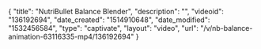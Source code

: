 {
    "title": "NutriBullet Balance Blender",
    "description": "",
    "videoid": "136192694",
    "date_created": "1514910648",
    "date_modified": "1532456584",
    "type": "captivate",
    "layout": "video",
    "url": "\/v\/nb-balance-animation-63116335-mp4\/136192694"
}